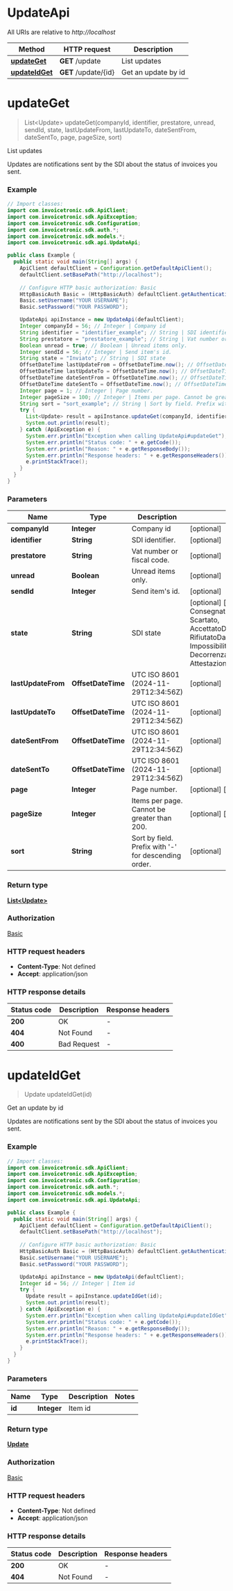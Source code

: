 # UpdateApi

All URIs are relative to *http://localhost*

| Method | HTTP request | Description |
|------------- | ------------- | -------------|
| [**updateGet**](UpdateApi.md#updateGet) | **GET** /update | List updates |
| [**updateIdGet**](UpdateApi.md#updateIdGet) | **GET** /update/{id} | Get an update by id |


<a id="updateGet"></a>
# **updateGet**
> List&lt;Update&gt; updateGet(companyId, identifier, prestatore, unread, sendId, state, lastUpdateFrom, lastUpdateTo, dateSentFrom, dateSentTo, page, pageSize, sort)

List updates

Updates are notifications sent by the SDI about the status of invoices you sent.

### Example
```java
// Import classes:
import com.invoicetronic.sdk.ApiClient;
import com.invoicetronic.sdk.ApiException;
import com.invoicetronic.sdk.Configuration;
import com.invoicetronic.sdk.auth.*;
import com.invoicetronic.sdk.models.*;
import com.invoicetronic.sdk.api.UpdateApi;

public class Example {
  public static void main(String[] args) {
    ApiClient defaultClient = Configuration.getDefaultApiClient();
    defaultClient.setBasePath("http://localhost");
    
    // Configure HTTP basic authorization: Basic
    HttpBasicAuth Basic = (HttpBasicAuth) defaultClient.getAuthentication("Basic");
    Basic.setUsername("YOUR USERNAME");
    Basic.setPassword("YOUR PASSWORD");

    UpdateApi apiInstance = new UpdateApi(defaultClient);
    Integer companyId = 56; // Integer | Company id
    String identifier = "identifier_example"; // String | SDI identifier.
    String prestatore = "prestatore_example"; // String | Vat number or fiscal code.
    Boolean unread = true; // Boolean | Unread items only.
    Integer sendId = 56; // Integer | Send item's id.
    String state = "Inviato"; // String | SDI state
    OffsetDateTime lastUpdateFrom = OffsetDateTime.now(); // OffsetDateTime | UTC ISO 8601 (2024-11-29T12:34:56Z)
    OffsetDateTime lastUpdateTo = OffsetDateTime.now(); // OffsetDateTime | UTC ISO 8601 (2024-11-29T12:34:56Z)
    OffsetDateTime dateSentFrom = OffsetDateTime.now(); // OffsetDateTime | UTC ISO 8601 (2024-11-29T12:34:56Z)
    OffsetDateTime dateSentTo = OffsetDateTime.now(); // OffsetDateTime | UTC ISO 8601 (2024-11-29T12:34:56Z)
    Integer page = 1; // Integer | Page number.
    Integer pageSize = 100; // Integer | Items per page. Cannot be greater than 200.
    String sort = "sort_example"; // String | Sort by field. Prefix with '-' for descending order.
    try {
      List<Update> result = apiInstance.updateGet(companyId, identifier, prestatore, unread, sendId, state, lastUpdateFrom, lastUpdateTo, dateSentFrom, dateSentTo, page, pageSize, sort);
      System.out.println(result);
    } catch (ApiException e) {
      System.err.println("Exception when calling UpdateApi#updateGet");
      System.err.println("Status code: " + e.getCode());
      System.err.println("Reason: " + e.getResponseBody());
      System.err.println("Response headers: " + e.getResponseHeaders());
      e.printStackTrace();
    }
  }
}
```

### Parameters

| Name | Type | Description  | Notes |
|------------- | ------------- | ------------- | -------------|
| **companyId** | **Integer**| Company id | [optional] |
| **identifier** | **String**| SDI identifier. | [optional] |
| **prestatore** | **String**| Vat number or fiscal code. | [optional] |
| **unread** | **Boolean**| Unread items only. | [optional] |
| **sendId** | **Integer**| Send item&#39;s id. | [optional] |
| **state** | **String**| SDI state | [optional] [enum: Inviato, Consegnato, NonConsegnato, Scartato, AccettatoDalDestinatario, RifiutatoDalDestinatario, ImpossibilitaDiRecapito, DecorrenzaTermini, AttestazioneTrasmissioneFattura] |
| **lastUpdateFrom** | **OffsetDateTime**| UTC ISO 8601 (2024-11-29T12:34:56Z) | [optional] |
| **lastUpdateTo** | **OffsetDateTime**| UTC ISO 8601 (2024-11-29T12:34:56Z) | [optional] |
| **dateSentFrom** | **OffsetDateTime**| UTC ISO 8601 (2024-11-29T12:34:56Z) | [optional] |
| **dateSentTo** | **OffsetDateTime**| UTC ISO 8601 (2024-11-29T12:34:56Z) | [optional] |
| **page** | **Integer**| Page number. | [optional] [default to 1] |
| **pageSize** | **Integer**| Items per page. Cannot be greater than 200. | [optional] [default to 100] |
| **sort** | **String**| Sort by field. Prefix with &#39;-&#39; for descending order. | [optional] |

### Return type

[**List&lt;Update&gt;**](Update.md)

### Authorization

[Basic](../README.md#Basic)

### HTTP request headers

 - **Content-Type**: Not defined
 - **Accept**: application/json

### HTTP response details
| Status code | Description | Response headers |
|-------------|-------------|------------------|
| **200** | OK |  -  |
| **404** | Not Found |  -  |
| **400** | Bad Request |  -  |

<a id="updateIdGet"></a>
# **updateIdGet**
> Update updateIdGet(id)

Get an update by id

Updates are notifications sent by the SDI about the status of invoices you sent.

### Example
```java
// Import classes:
import com.invoicetronic.sdk.ApiClient;
import com.invoicetronic.sdk.ApiException;
import com.invoicetronic.sdk.Configuration;
import com.invoicetronic.sdk.auth.*;
import com.invoicetronic.sdk.models.*;
import com.invoicetronic.sdk.api.UpdateApi;

public class Example {
  public static void main(String[] args) {
    ApiClient defaultClient = Configuration.getDefaultApiClient();
    defaultClient.setBasePath("http://localhost");
    
    // Configure HTTP basic authorization: Basic
    HttpBasicAuth Basic = (HttpBasicAuth) defaultClient.getAuthentication("Basic");
    Basic.setUsername("YOUR USERNAME");
    Basic.setPassword("YOUR PASSWORD");

    UpdateApi apiInstance = new UpdateApi(defaultClient);
    Integer id = 56; // Integer | Item id
    try {
      Update result = apiInstance.updateIdGet(id);
      System.out.println(result);
    } catch (ApiException e) {
      System.err.println("Exception when calling UpdateApi#updateIdGet");
      System.err.println("Status code: " + e.getCode());
      System.err.println("Reason: " + e.getResponseBody());
      System.err.println("Response headers: " + e.getResponseHeaders());
      e.printStackTrace();
    }
  }
}
```

### Parameters

| Name | Type | Description  | Notes |
|------------- | ------------- | ------------- | -------------|
| **id** | **Integer**| Item id | |

### Return type

[**Update**](Update.md)

### Authorization

[Basic](../README.md#Basic)

### HTTP request headers

 - **Content-Type**: Not defined
 - **Accept**: application/json

### HTTP response details
| Status code | Description | Response headers |
|-------------|-------------|------------------|
| **200** | OK |  -  |
| **404** | Not Found |  -  |


